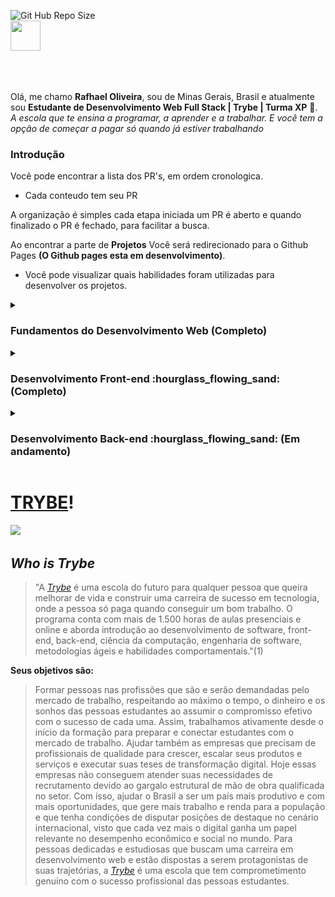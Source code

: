 
![Git Hub Repo Size](https://img.shields.io/github/repo-size/underewarrr/trybe-exercicios)<br>
<a href="https://www.linkedin.com/in/rafhael-oliveira/" target="_blank">
  <img src="https://i.ibb.co/Kx2GSrT/linkedin.png" width="48px" height="48px">
</a>

<br />
<br />

Olá, me chamo **Rafhael Oliveira**, sou de Minas Gerais, Brasil e atualmente sou  **Estudante de Desenvolvimento Web Full Stack | Trybe | Turma 
XP** 🚀.<br>
_A escola que te ensina a programar, a aprender e a trabalhar. E você tem a opção de começar a pagar só quando já estiver trabalhando_

### Introdução
Você pode encontrar a lista dos PR's, em ordem cronologica.
- Cada conteudo tem seu PR

A organização é simples cada etapa iniciada um PR é aberto e quando finalizado o PR é fechado, para facilitar a busca.


Ao encontrar a parte de **Projetos** Você será redirecionado para o Github Pages **(O Github pages esta em desenvolvimento)**.
- Você pode visualizar quais habilidades foram utilizadas para desenvolver os projetos.

<details>
<summary><h3>Fundamentos do Desenvolvimento Web (Completo)</h3></summary>

##### [Bloco 1: Introdução - Unix & Bash]

- [X] 1-3: [_Fundamentos do Desenvolvimento Web_](https://github.com/Underewarrr/trybe-exercicios/pull/1)
- [X] 1-3: [_Introdução - Unix & Shell_](https://github.com/Underewarrr/trybe-exercicios/pull/1)
- [X] 1-3: [_Unix & Bash - Part 1_](https://github.com/Underewarrr/trybe-exercicios/pull/1)
- [X] 1-4: [_Unix & Bash - Part 2_](https://github.com/Underewarrr/trybe-exercicios/pull/1)

##### [Bloco 2: Git, GitHub e Internet]

- [X] 2-1: [_Git & GitHub - O que é e para que serve?_](https://github.com/Underewarrr/trybe-exercicios/pull/1)
- [X] 2-2: [_Git & GitHub - Entendendo os comandos_](https://github.com/Underewarrr/trybe-exercicios/pull/1)
- [X] 2-3: [_Internet - Entendendo como ela funciona_](https://github.com/Underewarrr/trybe-exercicios/pull/1)

##### [Bloco 3: Introdução à HTML & CSS]

- [X] 3-1: [_Introdução - HTML & CSS_](https://github.com/Underewarrr/trybe-exercicios/pull/2)
- [X] 3-1: [_HTML & CSS - Estruturas de página_](https://github.com/Underewarrr/trybe-exercicios/pull/2)
- [X] 3-2: [_HTML & CSS - Primeiros passos em CSS_](https://github.com/Underewarrr/trybe-exercicios/pull/2)
- [X] 3-3: [_HTML & CSS - Seletores e posicionamento_](https://github.com/Underewarrr/trybe-exercicios/pull/2)
- [X] 3-4: [_HTML Semântico_](https://github.com/Underewarrr/trybe-exercicios/pull/2)
- [X] 3-5: _**Projeto - Lessons Learned**_
- 
<details>
<summary>Habilidades</summary>
<br>
<img src="https://raw.githubusercontent.com/devicons/devicon/master/icons/html5/html5-original-wordmark.svg" alt="html5" width="40" height="40"/> 
  <img src="https://raw.githubusercontent.com/devicons/devicon/master/icons/css3/css3-original-wordmark.svg" alt="css3" width="40" height="40"/> 
</details>

##### [Bloco 4: Introdução à JavaScript e Lógica de Programação]

- [X] 4-1: [_Introdução - JavaScript_](https://github.com/Underewarrr/trybe-exercicios/pull/3)
- [X] 4-1: [_JavaScript - Primeiros passos_](https://github.com/Underewarrr/trybe-exercicios/pull/4)
- [X] 4-2: [_JavaScript - Array e loop For_](https://github.com/Underewarrr/trybe-exercicios/pull/5)
- [X] 4-3: [_JavaScript - Lógica de Programação e Algoritmos_](https://github.com/Underewarrr/trybe-exercicios/pull/6)
- [X] 4-4: [_JavaScript - Objetos e Funções_](https://github.com/Underewarrr/trybe-exercicios/pull/8)
- [X] 4-5: [Projeto - Playground Functions_]()

<details>
<summary>Habilidades</summary>
<br>
  <img src="https://raw.githubusercontent.com/devicons/devicon/master/icons/nodejs/nodejs-original-wordmark.svg" alt="nodejs" width="40" height="40"/> 
  <img src="https://raw.githubusercontent.com/devicons/devicon/master/icons/javascript/javascript-original.svg" alt="javascript" width="40" height="40"/>
</details>


##### [Bloco 5: JavaScrip: DOM, Eventos e Web Storage]

- [x] 5-1: [_JavaScript - DOM e seletores_](https://github.com/Underewarrr/trybe-exercicios/pull/14)
- [x] 5-2: [_JavaScript - Trabalhando com elementos_](https://github.com/Underewarrr/trybe-exercicios/pull/15)
- [x] 5-3: [_JavaScript - Eventos_](https://github.com/Underewarrr/trybe-exercicios/pull/16)
- [x] 5-4: [_JavaScript - Web Storage_](https://github.com/Underewarrr/trybe-exercicios/pull/16)
- [x] 5-5: [Projeto - Pixels Art]()
- [x] 5-6: _**Projeto - Lista de Tarefas**_
- [ ] 5-7: _**Projeto Bônus - Meme Generator**_
- [ ] 5-7: _**Projeto Bônus - Adivinhe a Cor**_
- [ ] 5-7: _**Projeto Bônus - Carta Misteriosa**_

<details>
<summary>Habilidades</summary>
<br>

  <img src="https://github.com/tryber/sd-018-a-project-pixels-art/raw/master/art-with-pixels.gif" alt="Projeto Pixel art" width="300" height="350"/>
  <br>
  <img src="https://raw.githubusercontent.com/devicons/devicon/master/icons/javascript/javascript-original.svg" alt="javascript" width="40" height="40"/> 
  <img src="https://raw.githubusercontent.com/devicons/devicon/master/icons/html5/html5-original-wordmark.svg" alt="html5" width="40" height="40"/> 
  <img src="https://raw.githubusercontent.com/devicons/devicon/master/icons/css3/css3-original-wordmark.svg" alt="css3" width="40" height="40"/> 
  <img src="https://raw.githubusercontent.com/devicons/devicon/master/icons/nodejs/nodejs-original-wordmark.svg" alt="nodejs" width="40" height="40"/> 
</details>

##### [Bloco 6: HTML & CSS: Forms, Flexbox e Responsivo]

- [x] 6-1: [_HTML & CSS - Forms_](https://github.com/Underewarrr/trybe-exercicios/pull/17)
- [x] 6-2: [_Bibliotecas JavaScript e Frameworks CSS_](https://github.com/Underewarrr/trybe-exercicios/pull/17)
- [x] 6-3: [_CSS Flexbox - Part 1_](https://github.com/Underewarrr/trybe-exercicios/pull/18)
- [x] 6-4: [_CSS Flexbox - Part 2_](https://github.com/Underewarrr/trybe-exercicios/pull/18)
- [x] 6-5: [_CSS Responsivo - Mobile First_](https://github.com/Underewarrr/trybe-exercicios/pull/18)
- [x] 6-6: [Projeto - Trybewarts]()

<details>
<summary>Habilidades</summary>
<br>
  <img src="https://github.com/tryber/sd-018-a-project-trybewarts/raw/main/pagina-principal.png" alt="Projeto Trybe Warts" />
  <img src="https://raw.githubusercontent.com/devicons/devicon/master/icons/javascript/javascript-original.svg" alt="javascript" width="40" height="40"/>
  <img src="https://raw.githubusercontent.com/devicons/devicon/master/icons/html5/html5-original-wordmark.svg" alt="html5" width="40" height="40"/> 
  <img src="https://raw.githubusercontent.com/devicons/devicon/master/icons/css3/css3-original-wordmark.svg" alt="css3" width="40" height="40"/> 
 
</details>

##### Bloco 7: Introdução à JavaScript ES6 & Testes Unitários

- [x] 7-1: [_JavaScript ES6 - let, const, arrow functions e template literals_](https://github.com/Underewarrr/trybe-exercicios/pull/19)
- [x] 7-2: [_JavaScript ES6 - Objects_](https://github.com/Underewarrr/trybe-exercicios/pull/22)
- [x] 7-3: [_Primeiros passos em Jest_](https://github.com/Underewarrr/trybe-exercicios/pull/23)
- [x] 7-3: [_Primeiros passos em Jest_](https://github.com/Underewarrr/trybe-exercicios/pull/24)
- [x] 7-4: [Projeto - JavaScript Testes Unitários]()

<details>
<summary>Habilidades</summary>
<br>
  <img src="https://raw.githubusercontent.com/devicons/devicon/master/icons/javascript/javascript-original.svg" alt="javascript" width="40" height="40"/>
  <img src="https://raw.githubusercontent.com/devicons/devicon/master/icons/html5/html5-original-wordmark.svg" alt="html5" width="40" height="40"/> 
  <img src="https://raw.githubusercontent.com/devicons/devicon/master/icons/css3/css3-original-wordmark.svg" alt="css3" width="40" height="40"/>
  <img src="https://raw.githubusercontent.com/devicons/devicon/master/icons/nodejs/nodejs-original-wordmark.svg" alt="nodejs" width="40" height="40"/> 
</details>

##### Bloco 8: Higher Order Functions do JavaScript ES6

- [x] 8-1: [_JavaScript ES6 - Introdução à Higher Order Functions_](https://github.com/Underewarrr/trybe-exercicios/pull/26)
- [x] 8-2: [_JavaScript ES6 - Higher Order Functions - forEach, find, some, every, sort_](https://github.com/Underewarrr/trybe-exercicios/pull/27)
- [x] 8-3: [_JavaScript ES6 - Higher Order Functions - map e filter_](https://github.com/Underewarrr/trybe-exercicios/pull/28)
- [x] 8-4: [_JavaScript ES6 - Higher Order Functions - reduce_](https://github.com/Underewarrr/trybe-exercicios/pull/29)
- [x] 8-5: [_JavaScript ES6 - spread operator, rest parameter, destructuring e mais_](https://github.com/Underewarrr/trybe-exercicios/pull/30)
- [x] 8-6: [Projeto - Zoo functions]()

<details>
<summary>Habilidades</summary>
<br>
  <img src="https://raw.githubusercontent.com/devicons/devicon/master/icons/javascript/javascript-original.svg" alt="javascript" width="40" height="40"/>
  <img src="https://raw.githubusercontent.com/devicons/devicon/master/icons/html5/html5-original-wordmark.svg" alt="html5" width="40" height="40"/> 
  <img src="https://raw.githubusercontent.com/devicons/devicon/master/icons/css3/css3-original-wordmark.svg" alt="css3" width="40" height="40"/>
  <img src="https://raw.githubusercontent.com/devicons/devicon/master/icons/nodejs/nodejs-original-wordmark.svg" alt="nodejs" width="40" height="40"/> 
</details>

##### Bloco 9: JavaScript e Testes Assíncronos

- [x] 9-1: [_JavaScript Assíncrono e Callbacks_](https://github.com/Underewarrr/trybe-exercicios/pull/31)
- [x] 9-2: [_JavaScript Assí­ncrono - Fetch API e async/await_](https://github.com/Underewarrr/trybe-exercicios/pull/31)
- [x] 9-3: [_Jest - Testes Assíncronos_](https://github.com/Underewarrr/trybe-exercicios/pull/32)
- [x] 9-4: [Projeto - Carrinho de Compras]()

<details>
<summary>Habilidades</summary>
<br>
  <img src="https://github.com/tryber/sd-018-a-project-shopping-cart/raw/master/prototipo.gif" alt="Projeto Carrinho de Compras"/>
  <img src="https://raw.githubusercontent.com/devicons/devicon/master/icons/javascript/javascript-original.svg" alt="javascript" width="40" height="40"/>
  <img src="https://raw.githubusercontent.com/devicons/devicon/master/icons/html5/html5-original-wordmark.svg" alt="html5" width="40" height="40"/> 
  <img src="https://raw.githubusercontent.com/devicons/devicon/master/icons/css3/css3-original-wordmark.svg" alt="css3" width="40" height="40"/>
  <img src="https://raw.githubusercontent.com/devicons/devicon/master/icons/nodejs/nodejs-original-wordmark.svg" alt="nodejs" width="40" height="40"/> 
</details>
</details>

<details>
<summary><h3>Desenvolvimento Front-end :hourglass_flowing_sand: (Completo)</h3></summary>

##### Bloco 10: Introdução à React

- [x] 10-1: [_Introdução - Front-end_](https://github.com/Underewarrr/trybe-exercicios/pull/33)
- [x] 10-1: [_Introdução - React_](https://github.com/Underewarrr/trybe-exercicios/pull/33)
- [x] 10-1: [_'Hello, world!' no React!_](https://github.com/Underewarrr/trybe-exercicios/pull/33)
- [x] 10-2: [_Componentes React_](https://github.com/Underewarrr/trybe-exercicios/pull/34)

##### Bloco 11: Componentes com Estado, Eventos e Formulários com React

- [x] 11-1: [_Componentes com Estado e Eventos_](https://github.com/Underewarrr/trybe-exercicios/pull/35)
- [x] 11-2: [_Formulários no React_](https://github.com/Underewarrr/trybe-exercicios/pull/36)
- [x] 11-3: _[Projeto - Tryunfo]()_

<details>
<summary>Habilidades</summary>
<br>
  <img src="https://raw.githubusercontent.com/devicons/devicon/master/icons/javascript/javascript-original.svg" alt="javascript" width="40" height="40"/>
  <img src="https://raw.githubusercontent.com/devicons/devicon/master/icons/html5/html5-original-wordmark.svg" alt="html5" width="40" height="40"/> 
  <img src="https://raw.githubusercontent.com/devicons/devicon/master/icons/css3/css3-original-wordmark.svg" alt="css3" width="40" height="40"/>
  <img src="https://raw.githubusercontent.com/devicons/devicon/master/icons/nodejs/nodejs-original-wordmark.svg" alt="nodejs" width="40" height="40"/> 
</details>

##### Bloco 12: Ciclo de vida de componentes e React Router

- [x] 12-1: [_Ciclo de vida de componentes_](https://github.com/Underewarrr/trybe-exercicios/pull/37)
- [x] 12-2: [_React Router_](https://github.com/Underewarrr/trybe-exercicios/pull/38)
- [x] 12-3: _[Projeto - TrybeTunes]()_

<details>
<summary>Habilidades</summary>
<br>
  <img src="https://raw.githubusercontent.com/devicons/devicon/master/icons/javascript/javascript-original.svg" alt="javascript" width="40" height="40"/>
  <img src="https://raw.githubusercontent.com/devicons/devicon/master/icons/html5/html5-original-wordmark.svg" alt="html5" width="40" height="40"/> 
  <img src="https://raw.githubusercontent.com/devicons/devicon/master/icons/css3/css3-original-wordmark.svg" alt="css3" width="40" height="40"/>
  <img src="https://raw.githubusercontent.com/devicons/devicon/master/icons/nodejs/nodejs-original-wordmark.svg" alt="nodejs" width="40" height="40"/> 
  <img src="https://github.com/devicons/devicon/blob/master/icons/react/react-original-wordmark.svg" alt="react" width="40" height="40"/> 

![image](https://user-images.githubusercontent.com/74227915/160474975-4b9148c8-92c7-4ded-b32a-8ef86ffa8ab5.png)
![image](https://user-images.githubusercontent.com/74227915/160475003-df2a263e-c603-4ab6-a56b-88fb9ba49b04.png)
![image](https://user-images.githubusercontent.com/74227915/160475011-2bdff365-32bc-4c37-b788-b0a8d3b02312.png)
![image](https://user-images.githubusercontent.com/74227915/160475025-830c9dfd-affe-454f-959a-9835a0df5373.png)
![image](https://user-images.githubusercontent.com/74227915/160475040-16d8ccb5-1687-4463-8d16-0d16ac0989f4.png)
![image](https://user-images.githubusercontent.com/74227915/160475059-a9cfff09-e259-44fc-ad79-1db1ceb5e4c6.png)
![image](https://user-images.githubusercontent.com/74227915/160475071-314ab933-a368-4417-a02f-83cdd3e709dd.png)
![image](https://user-images.githubusercontent.com/74227915/160475086-ed27472f-898f-4886-9e50-09e43164c74c.png)
![image](https://user-images.githubusercontent.com/74227915/160475103-e31b3939-b108-4e18-961a-07a2da476753.png)
</details>

##### Bloco 13: Metodologias Ágeis

- [x] 13-1: _Metodologias Ágeis_
- [x] 13-2: _[Projeto - Frontend Online Store]()_

<details>
<summary>Habilidades</summary>
<br>
  <img src="https://raw.githubusercontent.com/devicons/devicon/master/icons/javascript/javascript-original.svg" alt="javascript" width="40" height="40"/>
  <img src="https://raw.githubusercontent.com/devicons/devicon/master/icons/html5/html5-original-wordmark.svg" alt="html5" width="40" height="40"/> 
  <img src="https://raw.githubusercontent.com/devicons/devicon/master/icons/css3/css3-original-wordmark.svg" alt="css3" width="40" height="40"/>
  <img src="https://raw.githubusercontent.com/devicons/devicon/master/icons/nodejs/nodejs-original-wordmark.svg" alt="nodejs" width="40" height="40"/> 
  <img src="https://github.com/devicons/devicon/blob/master/icons/react/react-original-wordmark.svg" alt="react" width="40" height="40"/> 
![image](https://user-images.githubusercontent.com/74227915/160920491-e6513179-bd9e-417e-938e-91db7881f593.png)
</details>

##### Bloco 14: Testes automatizados com React Testing Library

- [x] 14-1: [_RTL - Primeiros passos_](https://github.com/Underewarrr/trybe-exercicios/pull/39)
- [x] 14-2: [_RTL - Mocks e Inputs_](https://github.com/Underewarrr/trybe-exercicios/pull/39)
- [x] 14-3: [_RTL - Testando React Router_](https://github.com/Underewarrr/trybe-exercicios/pull/40)
- [x] 14-4: _[Projeto - Testes em React]()_

<details>
<summary>Habilidades</summary>
<br>
  <img src="https://raw.githubusercontent.com/devicons/devicon/master/icons/javascript/javascript-original.svg" alt="javascript" width="40" height="40"/>
  <img src="https://raw.githubusercontent.com/devicons/devicon/master/icons/html5/html5-original-wordmark.svg" alt="html5" width="40" height="40"/> 
  <img src="https://raw.githubusercontent.com/devicons/devicon/master/icons/nodejs/nodejs-original-wordmark.svg" alt="nodejs" width="40" height="40"/> 
  <img src="https://github.com/devicons/devicon/blob/master/icons/react/react-original-wordmark.svg" alt="react" width="40" height="40"/> 
</details>

##### Bloco 15: Gerenciamento de estado com Redux

- [x] 15-1: [(https://github.com/Underewarrr/trybe-exercicios/pull/33)_Introdução ao Redux - O estado global da aplicação_](https://github.com/Underewarrr/trybe-exercicios/pull/42)
- [x] 15-2: [_Usando o Redux no React_](https://github.com/Underewarrr/trybe-exercicios/pull/43)
- [x] 15-3: [_Usando o Redux no React - Prática_](https://github.com/Underewarrr/trybe-exercicios/pull/45)
- [x] 15-4: [_Usando o Redux no React - Actions Assíncronas_](https://github.com/Underewarrr/trybe-exercicios/pull/45)
- [x] 15-5: [_Testes em React-Redux_](https://github.com/Underewarrr/trybe-exercicios/pull/45)
- [x] 15-6: _[Projeto - Trybe Wallet]()_

<details>
<summary>Habilidades</summary>
<br>
  <img src="https://raw.githubusercontent.com/devicons/devicon/master/icons/javascript/javascript-original.svg" alt="javascript" width="40" height="40"/>
  <img src="https://raw.githubusercontent.com/devicons/devicon/master/icons/html5/html5-original-wordmark.svg" alt="html5" width="40" height="40"/> 
  <img src="https://raw.githubusercontent.com/devicons/devicon/master/icons/css3/css3-original-wordmark.svg" alt="css3" width="40" height="40"/>
  <img src="https://raw.githubusercontent.com/devicons/devicon/master/icons/nodejs/nodejs-original-wordmark.svg" alt="nodejs" width="40" height="40"/> 
  <img src="https://github.com/devicons/devicon/blob/master/icons/react/react-original-wordmark.svg" alt="react" width="40" height="40"/> 

![image](https://user-images.githubusercontent.com/74227915/160922051-3f6bd76f-8747-4864-b282-4f8746136356.png)
![image](https://user-images.githubusercontent.com/74227915/160922057-57f0234b-4d5a-4181-990f-5298a1c18f15.png)
![image](https://user-images.githubusercontent.com/74227915/160922114-8f016d0c-79a4-42c9-9cba-d7eed2aa2391.png)
</details>


##### Bloco 16: Projeto Jogo de Trivia

- [x] 16-1: _[Projeto - Jogo de Trivia]()_

<details>
<summary>Habilidades</summary>
<br>
  <img src="https://raw.githubusercontent.com/devicons/devicon/master/icons/javascript/javascript-original.svg" alt="javascript" width="40" height="40"/>
  <img src="https://raw.githubusercontent.com/devicons/devicon/master/icons/html5/html5-original-wordmark.svg" alt="html5" width="40" height="40"/> 
  <img src="https://raw.githubusercontent.com/devicons/devicon/master/icons/css3/css3-original-wordmark.svg" alt="css3" width="40" height="40"/>
  <img src="https://raw.githubusercontent.com/devicons/devicon/master/icons/nodejs/nodejs-original-wordmark.svg" alt="nodejs" width="40" height="40"/> 
  <img src="https://github.com/devicons/devicon/blob/master/icons/react/react-original-wordmark.svg" alt="react" width="40" height="40"/> 
</details>

##### Bloco 17: Context API e React Hooks

- [x] 17-1: [_Context API do React_](https://github.com/Underewarrr/trybe-exercicios/pull/48)
- [x] 17-2: _React Hooks - [useState e useContext_](https://github.com/Underewarrr/trybe-exercicios/pull/48)
- [x] 17-3: _React Hooks - [useEffect e Hooks customizados_](https://github.com/Underewarrr/trybe-exercicios/pull/48)
- [x] 17-4: _[Projeto - StarWars Datatable com Context API e Hooks](https://github.com/Underewarrr/trybe-exercicios/pull/48)

<details>
<summary>Habilidades</summary>
<br>
  <img src="https://raw.githubusercontent.com/devicons/devicon/master/icons/javascript/javascript-original.svg" alt="javascript" width="40" height="40"/>
  <img src="https://raw.githubusercontent.com/devicons/devicon/master/icons/html5/html5-original-wordmark.svg" alt="html5" width="40" height="40"/> 
  <img src="https://raw.githubusercontent.com/devicons/devicon/master/icons/css3/css3-original-wordmark.svg" alt="css3" width="40" height="40"/>
  <img src="https://raw.githubusercontent.com/devicons/devicon/master/icons/nodejs/nodejs-original-wordmark.svg" alt="nodejs" width="40" height="40"/> 
  <img src="https://github.com/devicons/devicon/blob/master/icons/react/react-original-wordmark.svg" alt="react" width="40" height="40"/> 

![req-2](https://user-images.githubusercontent.com/74227915/160923509-307115c8-d3d1-442f-b809-2df930d0a9a6.gif)

</details>

##### Bloco 18: Projeto App de Receitas

- [x] 18-1: _[Projeto - App de Receitas]()_
</details>

<details>
<summary><h3>Desenvolvimento Back-end :hourglass_flowing_sand: (Em andamento)</h3></summary>
## Desenvolvimento Back-end :hourglass_flowing_sand:

##### Bloco 19: Introdução à SQL

- [x] 19-1: _Introdução - Back-end_(https://github.com/Underewarrr/trybe-exercicios/pull/49)
- [x] 19-1: _Introdução - Bancos de dados relacionais_(https://github.com/Underewarrr/trybe-exercicios/pull/50)
- [x] 19-1: _Banco de dados SQL_(https://github.com/Underewarrr/trybe-exercicios/pull/53)
- [x] 19-2: _Encontrando dados em um banco de dados_(https://github.com/Underewarrr/trybe-exercicios/pull/54)
- [x] 19-3: _Filtrando dados de forma especí­fica_(https://github.com/Underewarrr/trybe-exercicios/pull/55)
- [x] 19-4: _Manipulando tabelas_(https://github.com/Underewarrr/trybe-exercicios/pull/56)
- [x] 19-5: _[Projeto - All For One]()_

##### Bloco 20: Funções SQL, Joins e Subqueries

- [ ] 20-1: _Funções mais usadas no SQL_(https://github.com/Underewarrr/trybe-exercicios/pull/57)
- [ ] 20-2: _Descomplicando JOINs, UNIONs e Subqueries_(https://github.com/Underewarrr/trybe-exercicios/pull/58)

##### Bloco 21: Normalização e Modelagem de banco de dados

- [x] 21-1: _Transformando ideias em um modelo de banco de dados - Parte 1_(https://github.com/Underewarrr/trybe-exercicios/pull/58)
- [x] 21-2: _Normalização, Formas Normais e Dumps_(https://github.com/Underewarrr/trybe-exercicios/pull/58)
- [x] 21-2: _Transformando ideias em um modelo de banco de dados - Parte 2_(https://github.com/Underewarrr/trybe-exercicios/pull/58)
- [x] 21-3: _[Projeto - One For All]()_
</details>

# [TRYBE](https://www.betrybe.com/)!
<img src="https://go.betrybe.com/hubfs/logo%20cortada%20branca.png" width="250">


## _Who is Trybe_

>"A [_Trybe_](https://www.betrybe.com/) é uma escola do futuro para qualquer pessoa que queira melhorar de vida e construir uma carreira de sucesso em tecnologia, onde a pessoa só paga quando conseguir um bom trabalho.
O programa conta com mais de 1.500 horas de aulas presenciais e online e aborda introdução ao desenvolvimento de software, front-end, back-end, ciência da computação, engenharia de software, metodologias ágeis e habilidades comportamentais."(1)


**Seus objetivos são:**

>Formar pessoas nas profissões que são e serão demandadas pelo mercado de trabalho, respeitando ao máximo o tempo, o dinheiro e os sonhos das pessoas estudantes ao assumir o compromisso efetivo com o sucesso de cada uma. Assim, trabalhamos ativamente desde o início da formação para preparar e conectar estudantes com o mercado de trabalho.
Ajudar também as empresas que precisam de profissionais de qualidade para crescer, escalar seus produtos e serviços e executar suas teses de transformação digital. Hoje essas empresas não conseguem atender suas necessidades de recrutamento devido ao gargalo estrutural de mão de obra qualificada no setor.
Com isso, ajudar o Brasil a ser um país mais produtivo e com mais oportunidades, que gere mais trabalho e renda para a população e que tenha condições de disputar posições de destaque no cenário internacional, visto que cada vez mais o digital ganha um papel relevante no desempenho econômico e social no mundo.
Para pessoas dedicadas e estudiosas que buscam uma carreira em desenvolvimento web e estão dispostas a serem protagonistas de suas trajetórias, a [_Trybe_](https://www.betrybe.com/) é uma escola que tem comprometimento genuíno com o sucesso profissional das pessoas estudantes.


